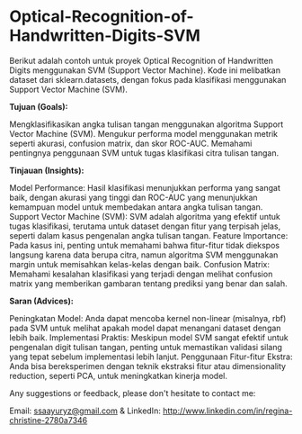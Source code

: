 # Optical-Recognition-of-Handwritten-Digits-SVM
Berikut adalah contoh untuk proyek Optical Recognition of Handwritten Digits menggunakan SVM (Support Vector Machine). Kode ini melibatkan dataset dari sklearn.datasets, dengan fokus pada klasifikasi menggunakan Support Vector Machine (SVM).

**Tujuan (Goals):**

Mengklasifikasikan angka tulisan tangan menggunakan algoritma Support Vector Machine (SVM).
Mengukur performa model menggunakan metrik seperti akurasi, confusion matrix, dan skor ROC-AUC.
Memahami pentingnya penggunaan SVM untuk tugas klasifikasi citra tulisan tangan.

**Tinjauan (Insights):**

Model Performance: Hasil klasifikasi menunjukkan performa yang sangat baik, dengan akurasi yang tinggi dan ROC-AUC yang menunjukkan kemampuan model untuk membedakan antara angka tulisan tangan.
Support Vector Machine (SVM): SVM adalah algoritma yang efektif untuk tugas klasifikasi, terutama untuk dataset dengan fitur yang terpisah jelas, seperti dalam kasus pengenalan angka tulisan tangan.
Feature Importance: Pada kasus ini, penting untuk memahami bahwa fitur-fitur tidak diekspos langsung karena data berupa citra, namun algoritma SVM menggunakan margin untuk memisahkan kelas-kelas dengan baik.
Confusion Matrix: Memahami kesalahan klasifikasi yang terjadi dengan melihat confusion matrix yang memberikan gambaran tentang prediksi yang benar dan salah.

**Saran (Advices):**

Peningkatan Model: Anda dapat mencoba kernel non-linear (misalnya, rbf) pada SVM untuk melihat apakah model dapat menangani dataset dengan lebih baik.
Implementasi Praktis: Meskipun model SVM sangat efektif untuk pengenalan digit tulisan tangan, penting untuk memastikan validasi silang yang tepat sebelum implementasi lebih lanjut.
Penggunaan Fitur-fitur Ekstra: Anda bisa bereksperimen dengan teknik ekstraksi fitur atau dimensionality reduction, seperti PCA, untuk meningkatkan kinerja model.

Any suggestions or feedback, please don't hesitate to contact me:

Email: ssaayuryz@gmail.com
 & LinkedIn: http://www.linkedin.com/in/regina-christine-2780a7346

